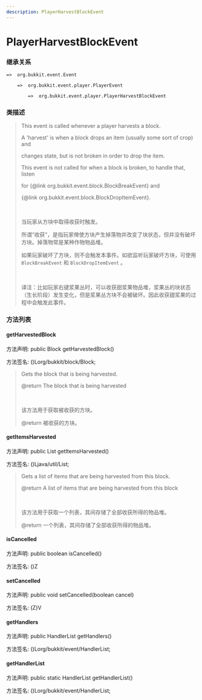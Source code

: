 ```yaml
---
description: PlayerHarvestBlockEvent
---
```


# PlayerHarvestBlockEvent

### 继承关系

    =>  org.bukkit.event.Event

        =>  org.bukkit.event.player.PlayerEvent

            =>  org.bukkit.event.player.PlayerHarvestBlockEvent

### 类描述

> This event is called whenever a player harvests a block.
> 
> A 'harvest' is when a block drops an item (usually some sort of crop) and
> 
> changes state, but is not broken in order to drop the item.
> 
> This event is not called for when a block is broken, to handle that, listen
> 
> for {@link org.bukkit.event.block.BlockBreakEvent} and
> 
> {@link org.bukkit.event.block.BlockDropItemEvent}.
> 
> <br>
> 
> 当玩家从方块中取得收获时触发。
> 
> 所谓“收获”，是指玩家俾使方块产生掉落物并改变了块状态，但并没有破坏方块。掉落物常是某种作物物品堆。
> 
> 如果玩家破坏了方块，则不会触发本事件。如欲监听玩家破坏方块，可使用 `BlockBreakEvent` 和 `BlockDropItemEvent` 。
> 
> <br>
> 
> 译注：比如玩家右键浆果丛时，可以收获甜浆果物品堆，浆果丛的块状态（生长阶段）发生变化，但是浆果丛方块不会被破坏。因此收获甜浆果的过程中会触发此事件。

### 方法列表

#### getHarvestedBlock

方法声明: public Block getHarvestedBlock()

方法签名: ()Lorg/bukkit/block/Block;

> Gets the block that is being harvested.
> 
> @return The block that is being harvested
> 
> <br>
> 
> 该方法用于获取被收获的方块。
> 
> @return 被收获的方块。

#### getItemsHarvested

方法声明: public List<ItemStack> getItemsHarvested()

方法签名: ()Ljava/util/List;

> Gets a list of items that are being harvested from this block.
> 
> @return A list of items that are being harvested from this block
> 
> <br>
> 
> 该方法用于获取一个列表，其间存储了全部收获所得的物品堆。
> 
> @return 一个列表，其间存储了全部收获所得的物品堆。

#### isCancelled

方法声明: public boolean isCancelled()

方法签名: ()Z

#### setCancelled

方法声明: public void setCancelled(boolean cancel)

方法签名: (Z)V

#### getHandlers

方法声明: public HandlerList getHandlers()

方法签名: ()Lorg/bukkit/event/HandlerList;

#### getHandlerList

方法声明: public static HandlerList getHandlerList()

方法签名: ()Lorg/bukkit/event/HandlerList;